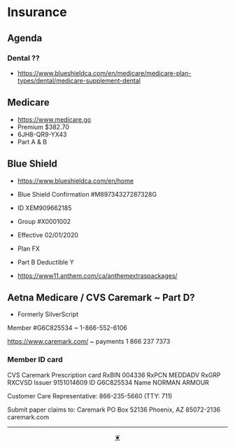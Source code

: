 # Insurance

## Agenda


### Dental ??

* https://www.blueshieldca.com/en/medicare/medicare-plan-types/dental/medicare-supplement-dental


## Medicare

* https://www.medicare.go
* Premium $382.70
* 6JH8-QR9-YX43
* Part A & B


## Blue Shield

* https://www.blueshieldca.com/en/home
* Blue Shield Confirmation #M89734327287328G

* ID XEM909662185
* Group #X0001002
* Effective 02/01/2020
* Plan FX
* Part B Deductible Y
* https://www11.anthem.com/ca/anthemextraspackages/


## Aetna Medicare / CVS Caremark ~ Part D?

* Formerly SilverScript

Member #G6C825534 ~ 1-866-552-6106

https://www.caremark.com/ ~ payments 1 866 237 7373


### Member ID card

CVS Caremark Prescription card
RxBIN 004336
RxPCN MEDDADV
RxGRP RXCVSD
Issuer 9151014609
ID
G6C825534
Name
NORMAN ARMOUR

Customer Care Representative:
866-235-5660 (TTY: 711)

Submit paper claims to:
Caremark
PO Box 52136
Phoenix, AZ 85072-2136
caremark.com

***

<center title="Hello! Click me to go up to the top" ><a class=aDingbat href=javascript:window.scrollTo(0,0);> ❦ </a></center>
